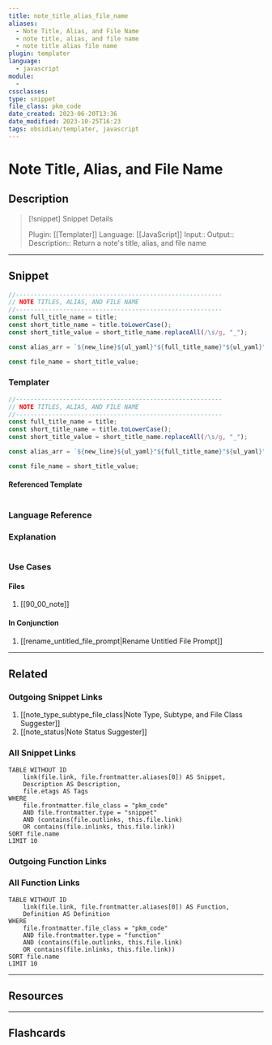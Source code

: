 ```yaml
---
title: note_title_alias_file_name
aliases:
  - Note Title, Alias, and File Name
  - note title, alias, and file name
  - note title alias file name
plugin: templater
language:
  - javascript
module:
  -
cssclasses:
type: snippet
file_class: pkm_code
date_created: 2023-06-20T13:36
date_modified: 2023-10-25T16:23
tags: obsidian/templater, javascript
---
```

# Note Title, Alias, and File Name

## Description

> [!snippet] Snippet Details
>
> Plugin: [[Templater]]
> Language: [[JavaScript]]
> Input::
> Output::
> Description:: Return a note's title, alias, and file name

---

## Snippet

<!-- Add the full code including explanatory comments  -->

```javascript
//---------------------------------------------------------
// NOTE TITLES, ALIAS, AND FILE NAME
//---------------------------------------------------------
const full_title_name = title;
const short_title_name = title.toLowerCase();
const short_title_value = short_title_name.replaceAll(/\s/g, "_");

const alias_arr = `${new_line}${ul_yaml}"${full_title_name}"${ul_yaml}"${short_title_name}"${new_line}${ul_yaml}${short_title_value}`;

const file_name = short_title_value;
```

### Templater

<!-- Add the full code as it appears in the template  -->
<!-- Exclude explanatory comments  -->

```javascript
//---------------------------------------------------------
// NOTE TITLES, ALIAS, AND FILE NAME
//---------------------------------------------------------
const full_title_name = title;
const short_title_name = title.toLowerCase();
const short_title_value = short_title_name.replaceAll(/\s/g, "_");

const alias_arr = `${new_line}${ul_yaml}"${full_title_name}"${ul_yaml}"${short_title_name}"${new_line}${ul_yaml}${short_title_value}`;

const file_name = short_title_value;
```

#### Referenced Template

<!-- If applicable, add the referenced template  -->

```javascript

```

### Language Reference

<!-- Recreate the code with links to files  -->

### Explanation

```javascript

```

### Use Cases

#### Files

<!-- Files containing the snippet  -->

1. [[90_00_note]]

#### In Conjunction

<!-- Snippets used together with this snippet  -->

1. [[rename_untitled_file_prompt|Rename Untitled File Prompt]]

---

## Related

### Outgoing Snippet Links

<!-- Link related snippet here -->

1. [[note_type_subtype_file_class|Note Type, Subtype, and File Class Suggester]]
2. [[note_status|Note Status Suggester]]

### All Snippet Links

<!-- Query limit 10  -->

```dataview
TABLE WITHOUT ID
	link(file.link, file.frontmatter.aliases[0]) AS Snippet,
	Description AS Description,
	file.etags AS Tags
WHERE
	file.frontmatter.file_class = "pkm_code"
	AND file.frontmatter.type = "snippet"
	AND (contains(file.outlinks, this.file.link)
	OR contains(file.inlinks, this.file.link))
SORT file.name
LIMIT 10
```

### Outgoing Function Links

<!-- Link related functions here -->

### All Function Links

<!-- Query limit 10  -->

```dataview
TABLE WITHOUT ID
	link(file.link, file.frontmatter.aliases[0]) AS Function,
	Definition AS Definition
WHERE
	file.frontmatter.file_class = "pkm_code"
	AND file.frontmatter.type = "function"
	AND (contains(file.outlinks, this.file.link)
	OR contains(file.inlinks, this.file.link))
SORT file.name
LIMIT 10
```

---

## Resources

---

## Flashcards
